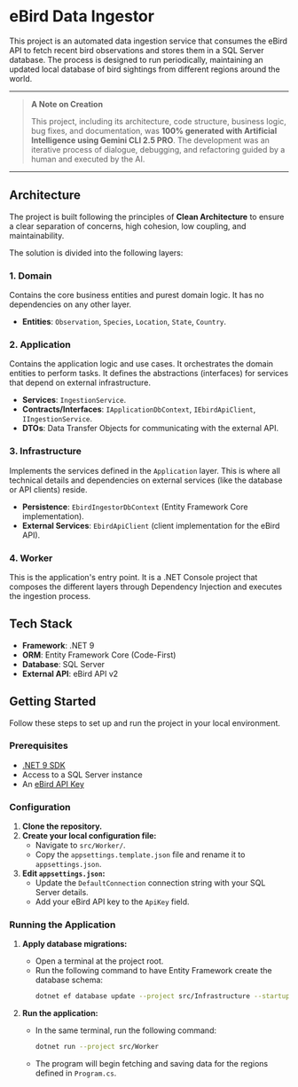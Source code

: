 # eBird Data Ingestor

This project is an automated data ingestion service that consumes the eBird API to fetch recent bird observations and stores them in a SQL Server database. The process is designed to run periodically, maintaining an updated local database of bird sightings from different regions around the world.

---

> **A Note on Creation**
> 
> This project, including its architecture, code structure, business logic, bug fixes, and documentation, was **100% generated with Artificial Intelligence using Gemini CLI 2.5 PRO**. The development was an iterative process of dialogue, debugging, and refactoring guided by a human and executed by the AI.

---

## Architecture

The project is built following the principles of **Clean Architecture** to ensure a clear separation of concerns, high cohesion, low coupling, and maintainability.

The solution is divided into the following layers:

### 1. Domain

Contains the core business entities and purest domain logic. It has no dependencies on any other layer.

- **Entities**: `Observation`, `Species`, `Location`, `State`, `Country`.

### 2. Application

Contains the application logic and use cases. It orchestrates the domain entities to perform tasks. It defines the abstractions (interfaces) for services that depend on external infrastructure.

- **Services**: `IngestionService`.
- **Contracts/Interfaces**: `IApplicationDbContext`, `IEbirdApiClient`, `IIngestionService`.
- **DTOs**: Data Transfer Objects for communicating with the external API.

### 3. Infrastructure

Implements the services defined in the `Application` layer. This is where all technical details and dependencies on external services (like the database or API clients) reside.

- **Persistence**: `EbirdIngestorDbContext` (Entity Framework Core implementation).
- **External Services**: `EbirdApiClient` (client implementation for the eBird API).

### 4. Worker

This is the application's entry point. It is a .NET Console project that composes the different layers through Dependency Injection and executes the ingestion process.

## Tech Stack

- **Framework**: .NET 9
- **ORM**: Entity Framework Core (Code-First)
- **Database**: SQL Server
- **External API**: eBird API v2

## Getting Started

Follow these steps to set up and run the project in your local environment.

### Prerequisites

- [.NET 9 SDK](https://dotnet.microsoft.com/download/dotnet/9.0)
- Access to a SQL Server instance
- An [eBird API Key](https://documenter.getpostman.com/view/664385/S1ENwy59)

### Configuration

1.  **Clone the repository.**
2.  **Create your local configuration file:**
    -   Navigate to `src/Worker/`.
    -   Copy the `appsettings.template.json` file and rename it to `appsettings.json`.
3.  **Edit `appsettings.json`:**
    -   Update the `DefaultConnection` connection string with your SQL Server details.
    -   Add your eBird API key to the `ApiKey` field.

### Running the Application

1.  **Apply database migrations:**
    -   Open a terminal at the project root.
    -   Run the following command to have Entity Framework create the database schema:
        ```sh
        dotnet ef database update --project src/Infrastructure --startup-project src/Worker
        ```

2.  **Run the application:**
    -   In the same terminal, run the following command:
        ```sh
        dotnet run --project src/Worker
        ```
    -   The program will begin fetching and saving data for the regions defined in `Program.cs`.